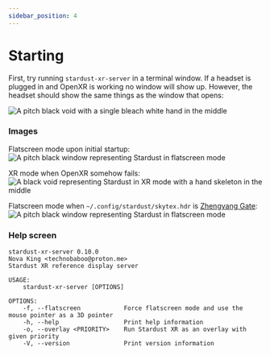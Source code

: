 ```yaml
---
sidebar_position: 4
---
```


# Starting

First, try running `stardust-xr-server` in a terminal window. If a headset is plugged in and OpenXR is working no window will show up. However, the headset should show the same things as the window that opens:

![A pitch black void with a single bleach white hand in the middle](/img/docs/run/xr_mode_windowed_blank.png)

### Images
Flatscreen mode upon initial startup:
![A pitch black window representing Stardust in flatscreen mode](/img/docs/run/flatscreen_1.png)

XR mode when OpenXR somehow fails:
![A black void representing Stardust in XR mode with a hand skeleton in the middle](/img/docs/run/flatscreen_2.png)

Flatscreen mode when `~/.config/stardust/skytex.hdr` is [Zhengyang Gate](https://polyhaven.com/a/zhengyang_gate):
![A pitch black window representing Stardust in flatscreen mode](/img/docs/run/flatscreen_3.png)

### Help screen
```
stardust-xr-server 0.10.0
Nova King <technobaboo@proton.me>
Stardust XR reference display server

USAGE:
    stardust-xr-server [OPTIONS]

OPTIONS:
    -f, --flatscreen            Force flatscreen mode and use the mouse pointer as a 3D pointer
    -h, --help                  Print help information
    -o, --overlay <PRIORITY>    Run Stardust XR as an overlay with given priority
    -V, --version               Print version information
```
